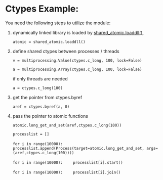 # Ctypes Example:

You need the following steps to utilize the module:

1) dynamically linked library is loaded by [shared_atomic.loaddll()](./bytearray_api.md),

    `atomic = shared_atomic.loaddll()`

2) define shared ctypes between processes / threads

    `v = multiprocessing.Value(ctypes.c_long, 100, lock=False)`
    
    `a = multiprocessing.Array(ctypes.c_long, 100, lock=False)`
    
    if only threads are needed
    
    `a = ctypes.c_long(100)`
    
3) get the pointer from ctypes.byref
    
    `aref = ctypes.byref(a, 0)`

4) pass the pointer to atomic functions
    
    `atomic.long_get_and_set(aref,ctypes.c_long(100))`
    
    `processlist = []`
    
    `for i in range(10000):`
    `    processlist.append(Process(target=atomic.long_get_and_set, args=(aref,ctypes.c_long(100))))`

    `for i in range(10000):`
    `    processlist[i].start()`

    `for i in range(10000):`
    `    processlist[i].join()`